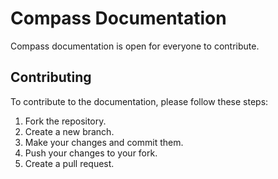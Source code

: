 # Compass Documentation

Compass documentation is open for everyone to contribute.

## Contributing

To contribute to the documentation, please follow these steps:

1. Fork the repository.
2. Create a new branch.
3. Make your changes and commit them.
4. Push your changes to your fork.
5. Create a pull request.
